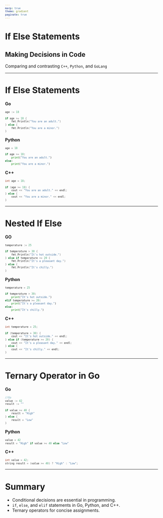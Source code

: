 ```yaml
---
marp: true
theme: gradient
paginate: true
---
```


# If Else Statements
## Making Decisions in Code

Comparing and contrasting `C++`, `Python`, and `GoLang`

---

# If Else Statements

**Go**
```go
age := 18

if age >= 18 {
    fmt.Println("You are an adult.")
} else {
    fmt.Println("You are a minor.")
}
```
**Python**
```python
age = 18

if age >= 18:
    print("You are an adult.")
else:
    print("You are a minor.")
```
**C++**
```cpp
int age = 18;

if (age >= 18) {
    cout << "You are an adult." << endl;
} else {
    cout << "You are a minor." << endl;
}
```
---

# Nested If Else
<style scoped>
pre {
   font-size: 10px;
}
</style>
**GO**
```go
temperature := 25

if temperature > 30 {
    fmt.Println("It's hot outside.")
} else if temperature >= 20 {
    fmt.Println("It's a pleasant day.")
} else {
    fmt.Println("It's chilly.")
}
```
**Python**
```python
temperature = 25

if temperature > 30:
    print("It's hot outside.")
elif temperature >= 20:
    print("It's a pleasant day.")
else:
    print("It's chilly.")
```
**C++**
```cpp
int temperature = 25;

if (temperature > 30) {
    cout << "It's hot outside." << endl;
} else if (temperature >= 20) {
    cout << "It's a pleasant day." << endl;
} else {
    cout << "It's chilly." << endl;
}
```
---

# Ternary Operator in Go
**Go**
```go
//Go
value := 42
result := ""

if value >= 40 {
    result = "High"
} else {
    result = "Low"
}
```
**Python**
```python
value = 42
result = "High" if value >= 40 else "Low"
```
**C++**
```cpp
int value = 42;
string result = (value >= 40) ? "High" : "Low";
```
---

# Summary
- Conditional decisions are essential in programming.
- `if`, `else`, and `elif` statements in Go, Python, and C++.
- Ternary operators for concise assignments.
